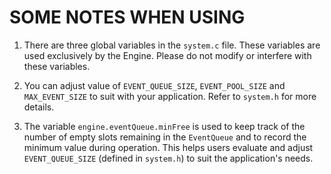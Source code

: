 # SOME NOTES WHEN USING

1. There are three global variables in the `system.c` file. These variables are used exclusively by the Engine. Please do not modify or interfere with these variables.

2. You can adjust value of `EVENT_QUEUE_SIZE`, `EVENT_POOL_SIZE` and `MAX_EVENT_SIZE` to suit with your application. Refer to `system.h` for more details.
  
3. The variable `engine.eventQueue.minFree` is used to keep track of the number of empty slots remaining in the `EventQueue` and to record the minimum value during operation. This helps users evaluate and adjust `EVENT_QUEUE_SIZE` (defined in `system.h`) to suit the application's needs.

